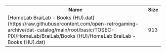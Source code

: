 <table>
<tr><th>Name</th><th>Size</th></tr>
<tr><td>
[HomeLab BraiLab - Books (HU).dat](https://raw.githubusercontent.com/open-retrogaming-archive/dat-catalog/main/root/basic/TOSEC-PIX/HomeLab/BraiLab/Books (HU)/HomeLab BraiLab - Books (HU).dat)
</td><td>913</td></tr>
</table>
